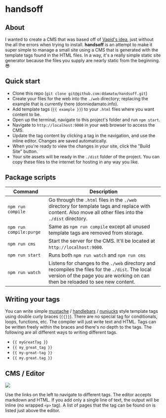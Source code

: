 # handsoff

## About
I wanted to create a CMS that was based off of [Vapid's idea](https://medium.com/@hellovapid/hello-vapid-db3709ad5b82), just without the all the errors when trying to install. **handsoff** is an attempt to make it super simple to manage a small site using a CMS that is generated with the template tags found in the HTML files. In a way, it's a really simple static site generator because the files you supply are nearly static from the beginning. 😎

## Quick start
* Clone this repo (`git clone git@github.com:ddamato/handsoff.git`)
* Create your files for the web into the `./web` directory; replacing the example that is currently there (donniedamato.info).
* Add template tags (`{{ example }}`) to your `.html` files where you want content to be.
* Open up the terminal, navigate to this project's folder and run `npm start`.
* Navigate to `http://localhost:9000` in your web browser to access the CMS.
* Update the tag content by clicking a tag in the navigation, and use the inline editor. Changes are saved automatically.
* When you're ready to view the changes in your site, click the "Build Site" button.
* Your site assets will be ready in the `./dist` folder of the project. You can copy these files to the internet for hosting in any way you like.

## Package scripts
| Command | Description |
|------- | ----------- |
| `npm run compile` | Go through the `.html` files in the `./web` directory for template tags and replace with content. Also move all other files into the `./dist` directory. |
| `npm run compile:purge` | Same as `npm run compile` except all unused template tags are removed from storage. |
| `npm run cms` | Start the server for the CMS. It'll be located at `http://localhost:9000`. |
| `npm run start` | Runs both `npm run watch` and `npm run cms` |
| `npm run watch` | Listens for changes to the `./web` directory and recompiles the files for the `./dist`. The local version of the page you are working on can then be reloaded to see new content. |

## Writing your tags
You can write simple [mustache](https://mustache.github.io/) / [handlebars](https://handlebarsjs.com/) / [nunjucks](https://mozilla.github.io/nunjucks/) style template tags using double curly braces (`{{}}`). There are no special tag for conditionals, loops, functions, etc. The compiler will just write text and HTML. Tags can be written freely within the braces and there's no depth to the tags.  The following are all different ways to writing different tags.

* `{{ myGreatTag }}`
* `{{ my_great_tag }}`
* `{{ my-great-tag }}`
* `{{ my.great.tag }}`

## CMS / Editor
<img src="https://cdn-images-1.medium.com/max/1600/1*IEwU-uK5W-WVoYZx_88TTg.png"/>

Use the links on the left to navigate to different tags. The editor accepts markdown and HTML. If you add only a single line of text, the output will be inline (no wrapped `<p>` tag). A list of pages that the tag can be found on is listed just above the editor.